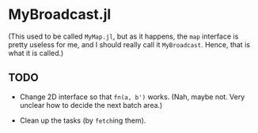 # MyBroadcast.jl

(This used to be called `MyMap.jl`, but as it happens, the `map` interface is
pretty useless for me, and I should really call it `MyBroadcast`. Hence, that
is what it is called.)


## TODO

- Change 2D interface so that `fn(a, b')` works. (Nah, maybe not. Very unclear
  how to decide the next batch area.)

- Clean up the tasks (by `fetch`ing them).
